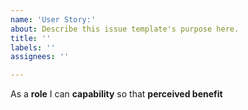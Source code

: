 ```yaml
---
name: 'User Story:'
about: Describe this issue template's purpose here.
title: ''
labels: ''
assignees: ''

---
```


As a **role** I can **capability** so that **perceived benefit**
